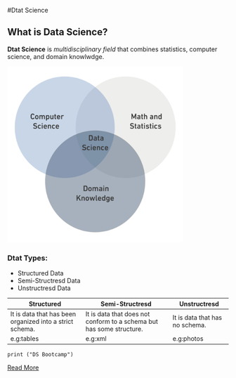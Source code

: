 #Dtat Science 
## What is Data Science?
**Dtat Science** is *multidisciplinary field* that combines statistics, computer science, and domain knowlwdge.



<img src="DS.png" alt="Image" style="width: 400px; height: 400px;">


### Dtat Types:


- Structured Data
- Semi-Structresd Data
- Unstructresd Data






| Structured   | Semi-Structresd | Unstructresd |
|---|---|---|
| It is data that has been organized into a strict schema.   | It is data that does not conform to a schema but has some structure.  | It is data that has no schema.     |
| e.g:tables  | e.g:xml  | e.g:photos  |

```
print ("DS Bootcamp")
```
[Read More](https://en.wikipedia.org/wiki/Data_science”)
